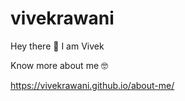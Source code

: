 ﻿# vivekrawani
 Hey there :wave: I am Vivek
 
 Know more about me :nerd_face:
 
 https://vivekrawani.github.io/about-me/

